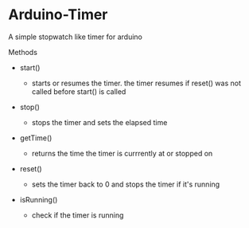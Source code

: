 # Arduino-Timer
A simple stopwatch like timer for arduino


Methods

- start()
  - starts or resumes the timer. the timer resumes if reset() was not called before start() is called

- stop()
  - stops the timer and sets the elapsed time

- getTime()
  - returns the time the timer is currrently at or stopped on

- reset()
  - sets the timer back to 0 and stops the timer if it's running

- isRunning()
  - check if the timer is running
